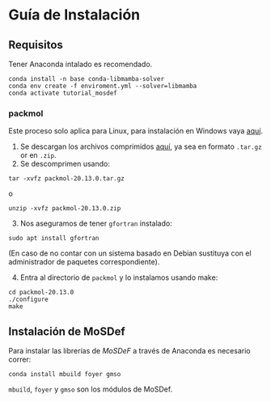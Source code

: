 # Guía de Instalación

## Requisitos

Tener Anaconda intalado es recomendado.   

```
conda install -n base conda-libmamba-solver
conda env create -f enviroment.yml --solver=libmamba
conda activate tutorial_mosdef
```

### packmol

Este proceso solo aplica para Linux, para instalación en Windows vaya [aquí](https://m3g.github.io/packmol/download.shtml).

1. Se descargan los archivos comprimidos [aquí](https://github.com/m3g/packmol/releases), ya sea en formato `.tar.gz` or en `.zip`.
2. Se descomprimen usando:

```
tar -xvfz packmol-20.13.0.tar.gz
```

o

```
unzip -xvfz packmol-20.13.0.zip
```

3. Nos aseguramos de tener `gfortran` instalado:

```
sudo apt install gfortran
```

(En caso de no contar con un sistema basado en Debian sustituya con el administrador de paquetes correspondiente).

4. Entra al directorio de `packmol` y lo instalamos usando make:

```
cd packmol-20.13.0
./configure 
make
```

## Instalación de MoSDef

Para instalar las librerías de *MoSDeF* a través de Anaconda es necesario correr:

```
conda install mbuild foyer gmso
```

`mbuild`, `foyer` y `gmso` son los módulos de MoSDef.
